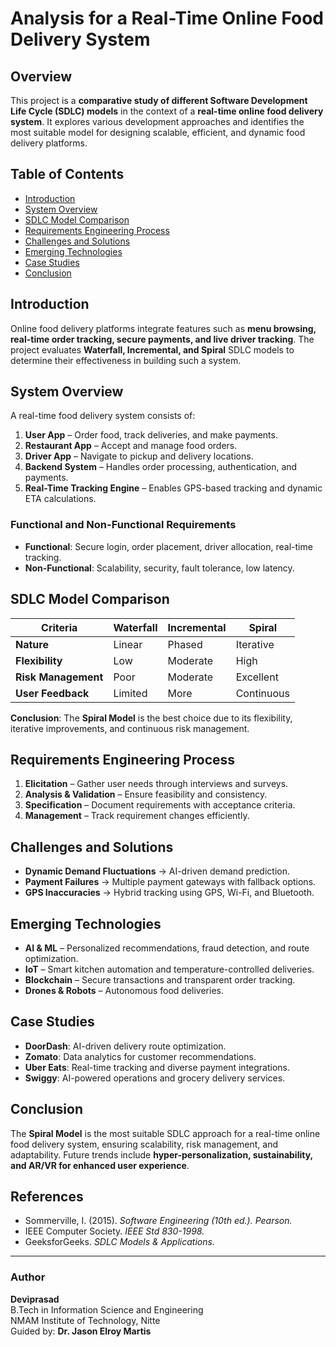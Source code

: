 # Analysis for a Real-Time Online Food Delivery System

## Overview
This project is a **comparative study of different Software Development Life Cycle (SDLC) models** in the context of a **real-time online food delivery system**. It explores various development approaches and identifies the most suitable model for designing scalable, efficient, and dynamic food delivery platforms.

## Table of Contents
- [Introduction](#introduction)
- [System Overview](#system-overview)
- [SDLC Model Comparison](#sdlc-model-comparison)
- [Requirements Engineering Process](#requirements-engineering-process)
- [Challenges and Solutions](#challenges-and-solutions)
- [Emerging Technologies](#emerging-technologies)
- [Case Studies](#case-studies)
- [Conclusion](#conclusion)

## Introduction
Online food delivery platforms integrate features such as **menu browsing, real-time order tracking, secure payments, and live driver tracking**. The project evaluates **Waterfall, Incremental, and Spiral** SDLC models to determine their effectiveness in building such a system.

## System Overview
A real-time food delivery system consists of:
1. **User App** – Order food, track deliveries, and make payments.
2. **Restaurant App** – Accept and manage food orders.
3. **Driver App** – Navigate to pickup and delivery locations.
4. **Backend System** – Handles order processing, authentication, and payments.
5. **Real-Time Tracking Engine** – Enables GPS-based tracking and dynamic ETA calculations.

### Functional and Non-Functional Requirements
- **Functional**: Secure login, order placement, driver allocation, real-time tracking.
- **Non-Functional**: Scalability, security, fault tolerance, low latency.

## SDLC Model Comparison
| Criteria        | Waterfall | Incremental | Spiral  |
|----------------|----------|------------|---------|
| **Nature**      | Linear   | Phased     | Iterative |
| **Flexibility** | Low      | Moderate   | High |
| **Risk Management** | Poor  | Moderate   | Excellent |
| **User Feedback** | Limited | More      | Continuous |

**Conclusion**: The **Spiral Model** is the best choice due to its flexibility, iterative improvements, and continuous risk management.

## Requirements Engineering Process
1. **Elicitation** – Gather user needs through interviews and surveys.
2. **Analysis & Validation** – Ensure feasibility and consistency.
3. **Specification** – Document requirements with acceptance criteria.
4. **Management** – Track requirement changes efficiently.

## Challenges and Solutions
- **Dynamic Demand Fluctuations** → AI-driven demand prediction.
- **Payment Failures** → Multiple payment gateways with fallback options.
- **GPS Inaccuracies** → Hybrid tracking using GPS, Wi-Fi, and Bluetooth.

## Emerging Technologies
- **AI & ML** – Personalized recommendations, fraud detection, and route optimization.
- **IoT** – Smart kitchen automation and temperature-controlled deliveries.
- **Blockchain** – Secure transactions and transparent order tracking.
- **Drones & Robots** – Autonomous food deliveries.

## Case Studies
- **DoorDash**: AI-driven delivery route optimization.
- **Zomato**: Data analytics for customer recommendations.
- **Uber Eats**: Real-time tracking and diverse payment integrations.
- **Swiggy**: AI-powered operations and grocery delivery services.

## Conclusion
The **Spiral Model** is the most suitable SDLC approach for a real-time online food delivery system, ensuring scalability, risk management, and adaptability. Future trends include **hyper-personalization, sustainability, and AR/VR for enhanced user experience**.

## References
- Sommerville, I. (2015). *Software Engineering (10th ed.). Pearson.*
- IEEE Computer Society. *IEEE Std 830-1998.*
- GeeksforGeeks. *SDLC Models & Applications.*

---

### Author
**Deviprasad**  
B.Tech in Information Science and Engineering  
NMAM Institute of Technology, Nitte  
Guided by: **Dr. Jason Elroy Martis**
